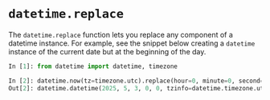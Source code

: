# `datetime.replace`

The `datetime.replace` function lets you replace any component of a datetime instance. For example, see the snippet
below creating a `datetime` instance of the current date but at the beginning of the day.

```python
In [1]: from datetime import datetime, timezone

In [2]: datetime.now(tz=timezone.utc).replace(hour=0, minute=0, second=0, microsecond=0)
Out[2]: datetime.datetime(2025, 5, 3, 0, 0, tzinfo=datetime.timezone.utc)
```